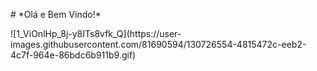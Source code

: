 <p style="text-align: center;">
</p> # *Olá e Bem Vindo!* </p>
![1_ViOnlHp_8j-y8ITs8vfk_Q](https://user-images.githubusercontent.com/81690594/130726554-4815472c-eeb2-4c7f-964e-86bdc6b911b9.gif)

